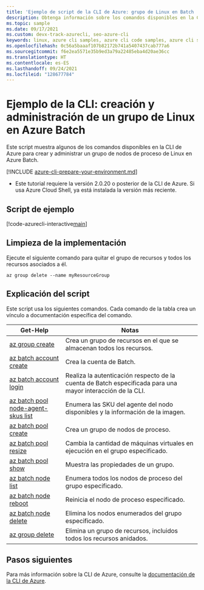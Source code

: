```yaml
---
title: 'Ejemplo de script de la CLI de Azure: grupo de Linux en Batch | Microsoft Docs'
description: Obtenga información sobre los comandos disponibles en la CLI de Azure para crear y administrar un grupo de nodos de proceso de Linux en Azure Batch.
ms.topic: sample
ms.date: 09/17/2021
ms.custom: devx-track-azurecli, seo-azure-cli
keywords: linux, azure cli samples, azure cli code samples, azure cli script samples
ms.openlocfilehash: 0c56a5baaaf107b82172b741a5407437cab777a6
ms.sourcegitcommit: f6e2ea5571e35b9ed3a79a22485eba4d20ae36cc
ms.translationtype: HT
ms.contentlocale: es-ES
ms.lasthandoff: 09/24/2021
ms.locfileid: "128677784"
---
```

# <a name="cli-example-create-and-manage-a-linux-pool-in-azure-batch"></a>Ejemplo de la CLI: creación y administración de un grupo de Linux en Azure Batch

Este script muestra algunos de los comandos disponibles en la CLI de Azure para crear y administrar un grupo de nodos de proceso de Linux en Azure Batch.

[!INCLUDE [azure-cli-prepare-your-environment.md](../../../includes/azure-cli-prepare-your-environment.md)]

- Este tutorial requiere la versión 2.0.20 o posterior de la CLI de Azure. Si usa Azure Cloud Shell, ya está instalada la versión más reciente. 

## <a name="example-script"></a>Script de ejemplo

[!code-azurecli-interactive[main](../../../cli_scripts/batch/manage-pool/manage-pool-linux.sh "Manage Linux Virtual Machine Pool")]

## <a name="clean-up-deployment"></a>Limpieza de la implementación

Ejecute el siguiente comando para quitar el grupo de recursos y todos los recursos asociados a él.

```azurecli-interactive
az group delete --name myResourceGroup
```

## <a name="script-explanation"></a>Explicación del script

Este script usa los siguientes comandos. Cada comando de la tabla crea un vínculo a documentación específica del comando.

| Get-Help | Notas |
|---|---|
| [az group create](/cli/azure/group#az_group_create) | Crea un grupo de recursos en el que se almacenan todos los recursos. |
| [az batch account create](/cli/azure/batch/account#az_batch_account_create) | Crea la cuenta de Batch. |
| [az batch account login](/cli/azure/batch/account#az_batch_account_login) | Realiza la autenticación respecto de la cuenta de Batch especificada para una mayor interacción de la CLI.  |
| [az batch pool node-agent-skus list](../batch-linux-nodes.md#list-of-virtual-machine-images) | Enumera las SKU del agente del nodo disponibles y la información de la imagen.  |
| [az batch pool create](/cli/azure/batch/pool#az_batch_pool_create) | Crea un grupo de nodos de proceso.  |
| [az batch pool resize](/cli/azure/batch/pool#az_batch_pool_resize) | Cambia la cantidad de máquinas virtuales en ejecución en el grupo especificado.  |
| [az batch pool show](/cli/azure/batch/pool#az_batch_pool_show) | Muestra las propiedades de un grupo.  |
| [az batch node list](/cli/azure/batch/node#az_batch_node_list) | Enumera todos los nodos de proceso del grupo especificado.  |
| [az batch node reboot](/cli/azure/batch/node#az_batch_node_reboot) | Reinicia el nodo de proceso especificado.  |
| [az batch node delete](/cli/azure/batch/node#az_batch_node_delete) | Elimina los nodos enumerados del grupo especificado.  |
| [az group delete](/cli/azure/group#az_group_delete) | Elimina un grupo de recursos, incluidos todos los recursos anidados. |

## <a name="next-steps"></a>Pasos siguientes

Para más información sobre la CLI de Azure, consulte la [documentación de la CLI de Azure](/cli/azure).
